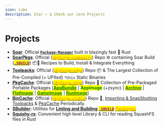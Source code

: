 ```yaml
---
icon: cube
description: Star ⭐ & Check our core Projects
---
```


# Projects



* [**Soar**](https://github.com/pkgforge/soar): Official [**`Package-Manager`**](https://soar.qaidvoid.dev/) built in blazingly fast 🦀 Rust
* [**SoarPkgs**](https://github.com/pkgforge/soarpkgs): Official ([<mark style="color:orange;">**`pkgforge-community`**</mark>](../../pkgforge-community.md)) Repo ⚙️ containing Soar Build ([<mark style="color:purple;">**`.SBUILD`**</mark>](broken-reference)) 📦📀 Recipes to Build, Install & Integrate Everything
* [**Toolpacks**](https://github.com/Azathothas/Toolpacks): Official ([<mark style="color:orange;">**`pkgforge-edge`**</mark>](../../../repositories/pkgforge-edge/)) Repo 📦 & The Largest Collection of Pre-Compiled (+ UPXed) `*Unix` Static Binaries
* [**PkgCache**](https://github.com/pkgforge/pkgcache): Official ([<mark style="color:orange;">**`pkgforge-edge`**</mark>](../../../repositories/pkgforge-edge/)) Repo 📀 Collection of Pre-Packaged Portable Packages \[[<mark style="color:green;">**AppBundle**</mark>](../../../formats/packages/appbundle/) | <mark style="color:green;">**AppImage**</mark> (+zsync) | [<mark style="color:green;">**Archive**</mark>](../../../formats/packages/archive/) | [<mark style="color:green;">**FlatImage**</mark>](../../../formats/packages/flatimage/) | [<mark style="color:green;">**GameImage**</mark>](../../../formats/packages/gameimage/) | [<mark style="color:green;">**RunImage**</mark>](../../../formats/packages/runimage/)]
* [**BinCache**](https://github.com/pkgforge/bincache): Official ([<mark style="color:orange;">**`pkgforge-stable`**</mark>](../../../repositories/pkgforge-stable/)) Repo 📀, [Importing & SnapShotting](https://github.com/Azathothas/Toolpacks-BinCache-Importer) [Toolpacks](https://huggingface.co/datasets/pkgforge/bincache) & [PkgCache](https://huggingface.co/datasets/pkgforge/pkgcache) Periodically.
* [**SBuilder**](https://github.com/pkgforge/sbuilder)**:** Utilities for [**Linting and Building**](../../../sbuild/instructions/) [<mark style="color:purple;">**`.SBUILD`**</mark>](broken-reference) [<mark style="color:orange;">**Packages**</mark>](soarpkgs/)
* [**Squishy-rs**](https://github.com/pkgforge/squishy-rs): Convenient high level Library & CLI for reading SquashFS files in Rust


